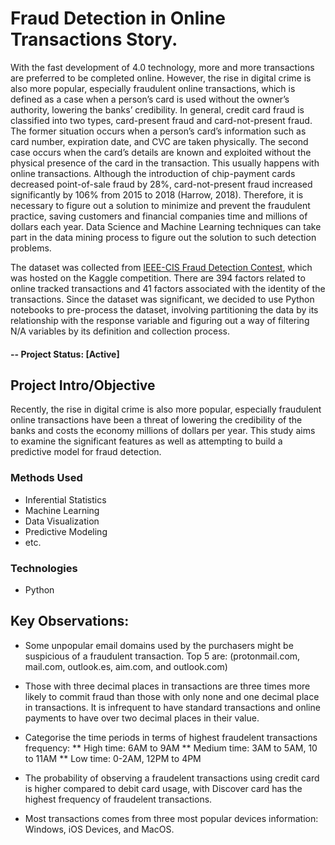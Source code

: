 # Fraud Detection in Online Transactions Story.

With the fast development of 4.0 technology, more and more transactions are preferred to be completed online. However, the rise in digital crime is also more popular,
especially fraudulent online transactions, which is defined as a case when a person’s card is used without the owner’s authority, lowering the banks’ credibility. In general, credit card fraud is classified into two types, card-present fraud and card-not-present fraud. The former situation occurs when a person’s card’s information such as card number, expiration date, and CVC are taken physically. The second case occurs when the card’s details are known and exploited without the physical presence of the card in the transaction. This usually happens with online transactions. Although the introduction of chip-payment cards decreased point-of-sale fraud by 28%, card-not-present fraud increased significantly by 106% from 2015 to 2018 (Harrow, 2018). Therefore, it is necessary to figure out a solution to minimize and prevent the fraudulent practice, saving customers and financial companies time and millions of dollars each year. Data Science and Machine Learning techniques can take part in
the data mining process to figure out the solution to such detection problems.

The dataset was collected from [IEEE-CIS Fraud Detection Contest](https://www.kaggle.com/competitions/ieee-fraud-detection/code?competitionId=14242), which was hosted on the Kaggle competition. There are 394 factors related to online tracked transactions and 41 factors associated with the identity of the transactions. Since the dataset was significant, we decided to use Python notebooks to pre-process the dataset, involving partitioning the data by its relationship with the response variable and figuring out a way of filtering N/A variables by its definition and collection process.

#### -- Project Status: [Active]

## Project Intro/Objective
Recently, the rise in digital crime is also more popular, especially fraudulent online transactions have been a threat of lowering the credibility of the banks and costs the economy millions of dollars per year. This study aims to examine the significant features as well as attempting to build a predictive model for fraud detection.


### Methods Used
* Inferential Statistics
* Machine Learning
* Data Visualization
* Predictive Modeling
* etc.

### Technologies
* Python

## Key Observations:
* Some unpopular email domains used by the purchasers might be suspicious of a fraudulent transaction. Top 5 are: (protonmail.com, mail.com, outlook.es, aim.com, and outlook.com)
* Those with three decimal places in transactions are three times more likely to commit fraud than those with only none and one decimal place in transactions. It is infrequent to have standard transactions and online payments to have over two decimal places in their value.
* Categorise the time periods in terms of highest fraudelent transactions frequency:
    ** High time: 6AM to 9AM
    ** Medium time: 3AM to 5AM, 10 to 11AM
    ** Low time: 0-2AM, 12PM to 4PM

* The probability of observing a fraudelent transactions using credit card is higher compared to debit card usage, with Discover card has the highest frequency of fraudelent transactions.
* Most transactions comes from three most popular devices information: Windows, iOS Devices, and MacOS.


